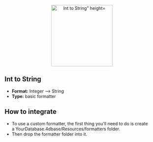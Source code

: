 <p align="center"><img src="https://developer.4d.com/4d-for-ios/docs/assets/en/template-formatters/formatter-Int-to-String.png" alt="Int to String” height="auto" width="200"></p>

## Int to String

* **Format:** Integer ⟶ String
* **Type:** basic formatter

## How to integrate

* To use a custom formatter, the first thing you'll need to do is create a YourDatabase.4dbase/Resources/formatters folder.
* Then drop the formatter folder into it. 
